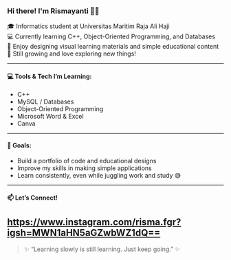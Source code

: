 ### Hi there! I'm Rismayanti 👩‍💻

🎓 Informatics student at Universitas Maritim Raja Ali Haji  
💻 Currently learning C++, Object-Oriented Programming, and Databases  
🎨 Enjoy designing visual learning materials and simple educational content  
🌱 Still growing and love exploring new things!

---

#### 💻 Tools & Tech I’m Learning:
- C++
- MySQL / Databases
- Object-Oriented Programming
- Microsoft Word & Excel
- Canva

---

#### 🎯 Goals:
- Build a portfolio of code and educational designs  
- Improve my skills in making simple applications  
- Learn consistently, even while juggling work and study 😅

---

#### 📫 Let’s Connect!
https://www.instagram.com/risma.fgr?igsh=MWN1aHN5aGZwbWZ1dQ==
---

> ✨ “Learning slowly is still learning. Just keep going.” ✨
